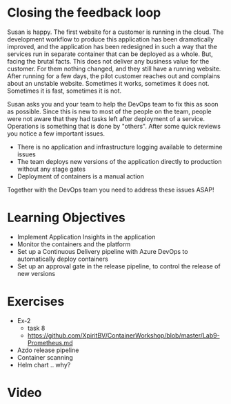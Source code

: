 # Closing the feedback loop
Susan is happy. The first website for a customer is running in the cloud. The development workflow to produce this application has been dramatically improved, and the application has been redesigned in such a way that the services run in separate container that can be deployed as a whole. But, facing the brutal facts. This does not deliver any business value for the customer. For them nothing changed, and they still have a running website. After running for a few days, the pilot customer reaches out and complains about an unstable website. Sometimes it works, sometimes it does not. Sometimes it is fast, sometimes it is not. 

Susan asks you and your team to help the DevOps team to fix this as soon as possible. Since this is new to most of the people on the team, people were not aware that they had tasks left after deployment of a service. Operations is something that is done by "others". After some quick reviews you notice a few important issues.

* There is no application and infrastructure logging available to determine issues
* The team deploys new versions of the application directly to production without any stage gates
* Deployment of containers is a manual action

Together with the DevOps team you need to address these issues ASAP!

# Learning Objectives
* Implement Application Insights in the application
* Monitor the containers and the platform
* Set up a Continuous Delivery pipeline with Azure DevOps to automatically deploy containers
* Set up an approval gate in the release pipeline, to control the release of new versions


# Exercises
 * Ex-2
    * task 8
    * https://github.com/XpiritBV/ContainerWorkshop/blob/master/Lab9-Prometheus.md
* Azdo release pipeline
* Container scanning
* Helm chart .. why?

# Video

